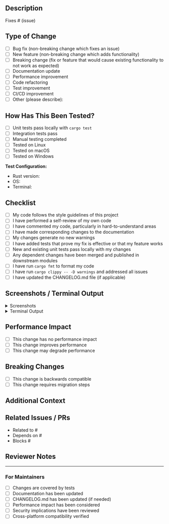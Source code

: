 ## Description

<!-- Please include a summary of the changes and the related issue. Include relevant motivation and context. -->

Fixes # (issue)

## Type of Change

<!-- Please delete options that are not relevant. -->

- [ ] Bug fix (non-breaking change which fixes an issue)
- [ ] New feature (non-breaking change which adds functionality)
- [ ] Breaking change (fix or feature that would cause existing functionality to not work as expected)
- [ ] Documentation update
- [ ] Performance improvement
- [ ] Code refactoring
- [ ] Test improvement
- [ ] CI/CD improvement
- [ ] Other (please describe):

## How Has This Been Tested?

<!-- Please describe the tests that you ran to verify your changes. Provide instructions so we can reproduce. Include details of your test configuration. -->

- [ ] Unit tests pass locally with `cargo test`
- [ ] Integration tests pass
- [ ] Manual testing completed
- [ ] Tested on Linux
- [ ] Tested on macOS
- [ ] Tested on Windows

**Test Configuration:**
* Rust version:
* OS:
* Terminal:

## Checklist

<!-- Please check all that apply. -->

- [ ] My code follows the style guidelines of this project
- [ ] I have performed a self-review of my own code
- [ ] I have commented my code, particularly in hard-to-understand areas
- [ ] I have made corresponding changes to the documentation
- [ ] My changes generate no new warnings
- [ ] I have added tests that prove my fix is effective or that my feature works
- [ ] New and existing unit tests pass locally with my changes
- [ ] Any dependent changes have been merged and published in downstream modules
- [ ] I have run `cargo fmt` to format my code
- [ ] I have run `cargo clippy -- -D warnings` and addressed all issues
- [ ] I have updated the CHANGELOG.md file (if applicable)

## Screenshots / Terminal Output

<!-- If applicable, add screenshots or terminal output to help explain your changes. -->

<details>
<summary>Screenshots</summary>

<!-- Add screenshots here -->

</details>

<details>
<summary>Terminal Output</summary>

```
<!-- Add terminal output here -->
```

</details>

## Performance Impact

<!-- If your change affects performance, please describe the impact and any benchmarks you've run. -->

- [ ] This change has no performance impact
- [ ] This change improves performance
- [ ] This change may degrade performance

<!-- If performance is affected, please provide details: -->

## Breaking Changes

<!-- If this PR contains breaking changes, please describe the impact and migration path for existing users. -->

- [ ] This change is backwards compatible
- [ ] This change requires migration steps

<!-- If migration is required, please provide details: -->

## Additional Context

<!-- Add any other context about the pull request here. -->

## Related Issues / PRs

<!-- List any related issues or pull requests -->

- Related to #
- Depends on #
- Blocks #

## Reviewer Notes

<!-- Any specific areas you'd like reviewers to focus on? Any concerns or questions? -->

---

### For Maintainers

- [ ] Changes are covered by tests
- [ ] Documentation has been updated
- [ ] CHANGELOG.md has been updated (if needed)
- [ ] Performance impact has been considered
- [ ] Security implications have been reviewed
- [ ] Cross-platform compatibility verified